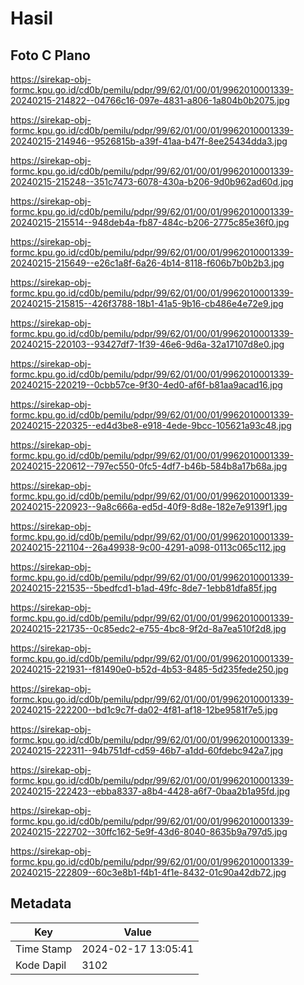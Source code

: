 # Hasil

## Foto C Plano

https://sirekap-obj-formc.kpu.go.id/cd0b/pemilu/pdpr/99/62/01/00/01/9962010001339-20240215-214822--04766c16-097e-4831-a806-1a804b0b2075.jpg

https://sirekap-obj-formc.kpu.go.id/cd0b/pemilu/pdpr/99/62/01/00/01/9962010001339-20240215-214946--9526815b-a39f-41aa-b47f-8ee25434dda3.jpg

https://sirekap-obj-formc.kpu.go.id/cd0b/pemilu/pdpr/99/62/01/00/01/9962010001339-20240215-215248--351c7473-6078-430a-b206-9d0b962ad60d.jpg

https://sirekap-obj-formc.kpu.go.id/cd0b/pemilu/pdpr/99/62/01/00/01/9962010001339-20240215-215514--948deb4a-fb87-484c-b206-2775c85e36f0.jpg

https://sirekap-obj-formc.kpu.go.id/cd0b/pemilu/pdpr/99/62/01/00/01/9962010001339-20240215-215649--e26c1a8f-6a26-4b14-8118-f606b7b0b2b3.jpg

https://sirekap-obj-formc.kpu.go.id/cd0b/pemilu/pdpr/99/62/01/00/01/9962010001339-20240215-215815--426f3788-18b1-41a5-9b16-cb486e4e72e9.jpg

https://sirekap-obj-formc.kpu.go.id/cd0b/pemilu/pdpr/99/62/01/00/01/9962010001339-20240215-220103--93427df7-1f39-46e6-9d6a-32a17107d8e0.jpg

https://sirekap-obj-formc.kpu.go.id/cd0b/pemilu/pdpr/99/62/01/00/01/9962010001339-20240215-220219--0cbb57ce-9f30-4ed0-af6f-b81aa9acad16.jpg

https://sirekap-obj-formc.kpu.go.id/cd0b/pemilu/pdpr/99/62/01/00/01/9962010001339-20240215-220325--ed4d3be8-e918-4ede-9bcc-105621a93c48.jpg

https://sirekap-obj-formc.kpu.go.id/cd0b/pemilu/pdpr/99/62/01/00/01/9962010001339-20240215-220612--797ec550-0fc5-4df7-b46b-584b8a17b68a.jpg

https://sirekap-obj-formc.kpu.go.id/cd0b/pemilu/pdpr/99/62/01/00/01/9962010001339-20240215-220923--9a8c666a-ed5d-40f9-8d8e-182e7e9139f1.jpg

https://sirekap-obj-formc.kpu.go.id/cd0b/pemilu/pdpr/99/62/01/00/01/9962010001339-20240215-221104--26a49938-9c00-4291-a098-0113c065c112.jpg

https://sirekap-obj-formc.kpu.go.id/cd0b/pemilu/pdpr/99/62/01/00/01/9962010001339-20240215-221535--5bedfcd1-b1ad-49fc-8de7-1ebb81dfa85f.jpg

https://sirekap-obj-formc.kpu.go.id/cd0b/pemilu/pdpr/99/62/01/00/01/9962010001339-20240215-221735--0c85edc2-e755-4bc8-9f2d-8a7ea510f2d8.jpg

https://sirekap-obj-formc.kpu.go.id/cd0b/pemilu/pdpr/99/62/01/00/01/9962010001339-20240215-221931--f81490e0-b52d-4b53-8485-5d235fede250.jpg

https://sirekap-obj-formc.kpu.go.id/cd0b/pemilu/pdpr/99/62/01/00/01/9962010001339-20240215-222200--bd1c9c7f-da02-4f81-af18-12be9581f7e5.jpg

https://sirekap-obj-formc.kpu.go.id/cd0b/pemilu/pdpr/99/62/01/00/01/9962010001339-20240215-222311--94b751df-cd59-46b7-a1dd-60fdebc942a7.jpg

https://sirekap-obj-formc.kpu.go.id/cd0b/pemilu/pdpr/99/62/01/00/01/9962010001339-20240215-222423--ebba8337-a8b4-4428-a6f7-0baa2b1a95fd.jpg

https://sirekap-obj-formc.kpu.go.id/cd0b/pemilu/pdpr/99/62/01/00/01/9962010001339-20240215-222702--30ffc162-5e9f-43d6-8040-8635b9a797d5.jpg

https://sirekap-obj-formc.kpu.go.id/cd0b/pemilu/pdpr/99/62/01/00/01/9962010001339-20240215-222809--60c3e8b1-f4b1-4f1e-8432-01c90a42db72.jpg


## Metadata

| Key        | Value               |
| ---------- | ------------------- |
| Time Stamp | 2024-02-17 13:05:41 |
| Kode Dapil | 3102                |



